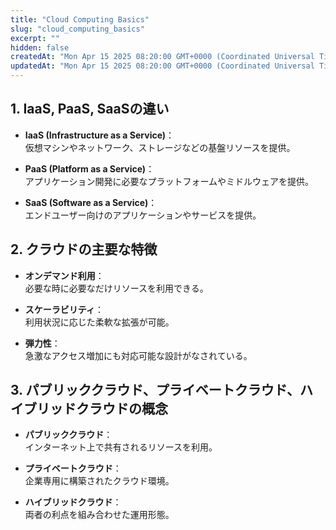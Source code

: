 ```yaml
---
title: "Cloud Computing Basics"
slug: "cloud_computing_basics"
excerpt: ""
hidden: false
createdAt: "Mon Apr 15 2025 08:20:00 GMT+0000 (Coordinated Universal Time)"
updatedAt: "Mon Apr 15 2025 08:20:00 GMT+0000 (Coordinated Universal Time)"
---
```


## 1. IaaS, PaaS, SaaSの違い

- **IaaS (Infrastructure as a Service)**：  
  仮想マシンやネットワーク、ストレージなどの基盤リソースを提供。

- **PaaS (Platform as a Service)**：  
  アプリケーション開発に必要なプラットフォームやミドルウェアを提供。

- **SaaS (Software as a Service)**：  
  エンドユーザー向けのアプリケーションやサービスを提供。

## 2. クラウドの主要な特徴

- **オンデマンド利用**：  
  必要な時に必要なだけリソースを利用できる。

- **スケーラビリティ**：  
  利用状況に応じた柔軟な拡張が可能。

- **弾力性**：  
  急激なアクセス増加にも対応可能な設計がなされている。

## 3. パブリッククラウド、プライベートクラウド、ハイブリッドクラウドの概念

- **パブリッククラウド**：  
  インターネット上で共有されるリソースを利用。

- **プライベートクラウド**：  
  企業専用に構築されたクラウド環境。

- **ハイブリッドクラウド**：  
  両者の利点を組み合わせた運用形態。